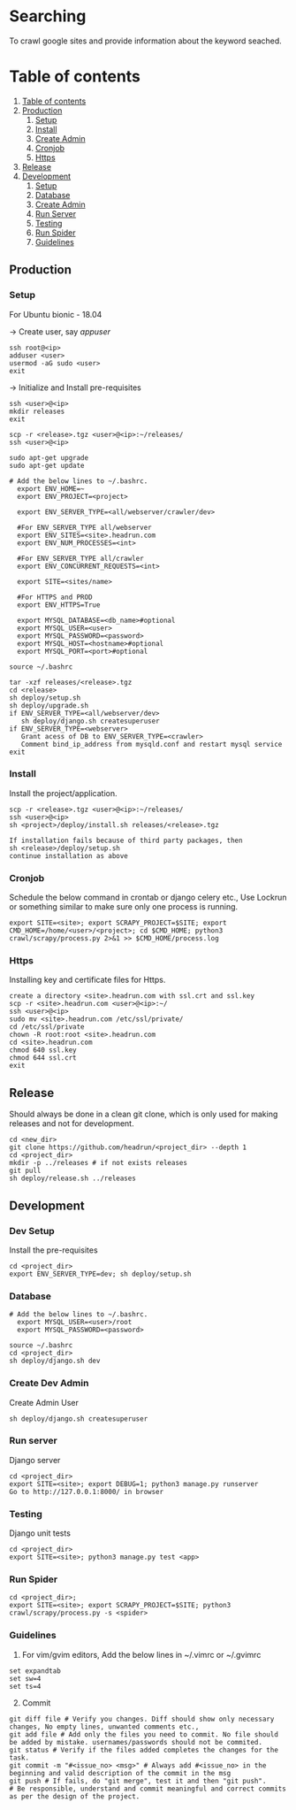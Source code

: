 # Searching
To crawl google sites and provide information about the keyword seached.

# Table of contents

   1. [Table of contents](#table-of-contents)
   1. [Production](#production)
      1. [Setup](#setup)
      1. [Install](#install)
      1. [Create Admin](#create-admin)
      1. [Cronjob](#cronjob)
      1. [Https](#https)
   1. [Release](#release)
   1. [Development](#development)
      1. [Setup](#dev-setup)
      1. [Database](#database)
      1. [Create Admin](#create-dev-admin)
      1. [Run Server](#run-server)
      1. [Testing](#testing)
      1. [Run Spider](#run-spider)
      1. [Guidelines](#guidelines)

## Production

### Setup
For Ubuntu bionic - 18.04

-> Create user, say *appuser*
 ```
 ssh root@<ip>
 adduser <user>
 usermod -aG sudo <user>
 exit
 ```
-> Initialize and Install pre-requisites
 ```
 ssh <user>@<ip>
 mkdir releases
 exit

 scp -r <release>.tgz <user>@<ip>:~/releases/
 ssh <user>@<ip>

 sudo apt-get upgrade
 sudo apt-get update

 # Add the below lines to ~/.bashrc.
   export ENV_HOME=~
   export ENV_PROJECT=<project>

   export ENV_SERVER_TYPE=<all/webserver/crawler/dev>

   #For ENV_SERVER_TYPE all/webserver
   export ENV_SITES=<site>.headrun.com
   export ENV_NUM_PROCESSES=<int>

   #For ENV_SERVER_TYPE all/crawler
   export ENV_CONCURRENT_REQUESTS=<int>

   export SITE=<sites/name>

   #For HTTPS and PROD 
   export ENV_HTTPS=True
    
   export MYSQL_DATABASE=<db_name>#optional
   export MYSQL_USER=<user>
   export MYSQL_PASSWORD=<password>
   export MYSQL_HOST=<hostname>#optional
   export MYSQL_PORT=<port>#optional

 source ~/.bashrc

 tar -xzf releases/<release>.tgz
 cd <release>
 sh deploy/setup.sh
 sh deploy/upgrade.sh
 if ENV_SERVER_TYPE=<all/webserver/dev>
    sh deploy/django.sh createsuperuser
 if ENV_SERVER_TYPE=<webserver>
    Grant acess of DB to ENV_SERVER_TYPE=<crawler>
    Comment bind_ip_address from mysqld.conf and restart mysql service
 exit
 ```

### Install
Install the project/application.

 ```
 scp -r <release>.tgz <user>@<ip>:~/releases/
 ssh <user>@<ip>
 sh <project>/deploy/install.sh releases/<release>.tgz

 If installation fails because of third party packages, then
 sh <release>/deploy/setup.sh
 continue installation as above
 ```

### Cronjob
Schedule the below command in crontab or django celery etc., Use Lockrun or something similar to make sure only one process is running.
 ```
 export SITE=<site>; export SCRAPY_PROJECT=$SITE; export CMD_HOME=/home/<user>/<project>; cd $CMD_HOME; python3 crawl/scrapy/process.py 2>&1 >> $CMD_HOME/process.log
 ```
 
### Https
Installing key and certificate files for Https.
 ```
 create a directory <site>.headrun.com with ssl.crt and ssl.key
 scp -r <site>.headrun.com <user>@<ip>:~/
 ssh <user>@<ip>
 sudo mv <site>.headrun.com /etc/ssl/private/
 cd /etc/ssl/private
 chown -R root:root <site>.headrun.com
 cd <site>.headrun.com
 chmod 640 ssl.key
 chmod 644 ssl.crt
 exit
 ```
 
## Release
Should always be done in a clean git clone, which is only used for making releases and not for development.
 ```
 cd <new_dir>
 git clone https://github.com/headrun/<project_dir> --depth 1
 cd <project_dir>
 mkdir -p ../releases # if not exists releases
 git pull
 sh deploy/release.sh ../releases
 ```
 
## Development

### Dev Setup

Install the pre-requisites
 ```
 cd <project_dir>
 export ENV_SERVER_TYPE=dev; sh deploy/setup.sh
 ```

### Database

 ```
 # Add the below lines to ~/.bashrc.
   export MYSQL_USER=<user>/root
   export MYSQL_PASSWORD=<password>

 source ~/.bashrc
 cd <project_dir>
 sh deploy/django.sh dev
 ```

### Create Dev Admin
Create Admin User

 ```
 sh deploy/django.sh createsuperuser
 ```

### Run server

Django server
 ```
 cd <project_dir>
 export SITE=<site>; export DEBUG=1; python3 manage.py runserver
 Go to http://127.0.0.1:8000/ in browser
 ```
### Testing
Django unit tests
 ```
 cd <project_dir>
 export SITE=<site>; python3 manage.py test <app>
 ```

### Run Spider
 ```
 cd <project_dir>;
 export SITE=<site>; export SCRAPY_PROJECT=$SITE; python3 crawl/scrapy/process.py -s <spider>
 ```

### Guidelines

1. For vim/gvim editors, Add the below lines in ~/.vimrc or ~/.gvimrc
 ```
 set expandtab
 set sw=4
 set ts=4
 ```
2. Commit
 ```
 git diff file # Verify you changes. Diff should show only necessary changes, No empty lines, unwanted comments etc.,
 git add file # Add only the files you need to commit. No file should be added by mistake. usernames/passwords should not be commited.
 git status # Verify if the files added completes the changes for the task.
 git commit -m "#<issue_no> <msg>" # Always add #<issue_no> in the beginning and valid description of the commit in the msg
 git push # If fails, do "git merge", test it and then "git push".
 # Be responsible, understand and commit meaningful and correct commits as per the design of the project.
 ```
